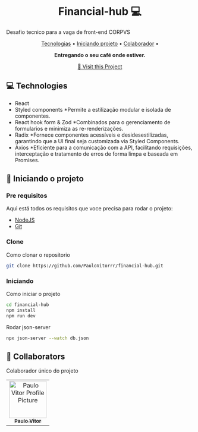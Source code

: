 
<h1 align="center" style="font-weight: bold;"> Financial-hub 💻</h1>

Desafio tecnico para a vaga de front-end CORPVS

<p align="center">
 <a href="#tech">Tecnologias</a> • 
 <a href="#started">Iniciando projeto</a> • 
  <a href="#colab">Colaborador</a> •
</p>

<p align="center">
    <b>Entregando o seu café onde estiver.</b>
</p>

<p align="center">
     <a href="https://github.com/PauloVitorrr/coffe-delivery">📱 Visit this Project</a>
</p>

<h2 id="technologies">💻 Technologies</h2>

- React
- Styled components
  \*Permite a estilização modular e isolada de componentes.
- React hook form & Zod
  \*Combinados para o gerenciamento de formularios e minimiza as re-renderizações.
- Radix
  \*Fornece componentes acessíveis e desidesestilizadas, garantindo que a UI final seja customizada via Styled Components.
- Axios
  \*Eficiente para a comunicação com a API, facilitando requisições, interceptação e tratamento de erros de forma limpa e baseada em Promises.

<h2 id="started">🚀 Iniciando o projeto</h2>

<h3>Pre requisitos</h3>

Aqui está todos os requisitos que voce precisa para rodar o projeto:

- [NodeJS](https://nodejs.org/en/download)
- [Git](https://git-scm.com/downloads)

<h3>Clone</h3>

Como clonar o repositorio

```bash
git clone https://github.com/PauloVitorrr/financial-hub.git
```

<h3>Iniciando</h3>

Como iniciar o projeto

```bash
cd financial-hub
npm install
npm run dev
```

<span>Rodar json-server</span>

```bash
npx json-server --watch db.json
```

<h2 id="colab">🤝 Collaborators</h2>

Colaborador único do projeto

<table>
  <tr>
    <td align="center">
      <a href="#">
        <img src="https://avatars.githubusercontent.com/u/102882298?v=4" width="100px;" alt="Paulo Vitor Profile Picture"/><br>
        <sub>
          <b>Paulo Vitor</b>
        </sub>
      </a>
    </td>
  </tr>
</table>
